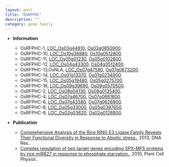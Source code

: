 ```yaml
---
layout: post
title: "OSRFPHC"
description: ""
category: gene family
---
```


* **Information**  
    + OsRFPHC-1, [LOC_Os03g44810](http://rice.plantbiology.msu.edu/cgi-bin/ORF_infopage.cgi?orf=LOC_Os03g44810), [Os03g0650900](http://rapdb.dna.affrc.go.jp/viewer/gbrowse_details/irgsp1?name=Os03g0650900).
    + OsRFPHC-10, [LOC_Os10g36880](http://rice.plantbiology.msu.edu/cgi-bin/ORF_infopage.cgi?orf=LOC_Os10g36880), [Os10g0512800](http://rapdb.dna.affrc.go.jp/viewer/gbrowse_details/irgsp1?name=Os10g0512800).
    + OsRFPHC-11, [LOC_Os05g01230](http://rice.plantbiology.msu.edu/cgi-bin/ORF_infopage.cgi?orf=LOC_Os05g01230), [Os05g0102600](http://rapdb.dna.affrc.go.jp/viewer/gbrowse_details/irgsp1?name=Os05g0102600).
    + OsRFPHC-12, [LOC_Os04g43300](http://rice.plantbiology.msu.edu/cgi-bin/ORF_infopage.cgi?orf=LOC_Os04g43300), [Os04g0512400](http://rapdb.dna.affrc.go.jp/viewer/gbrowse_details/irgsp1?name=Os04g0512400).
    + OsRFPHC-13,OsNLA, [LOC_Os07g47590](http://rice.plantbiology.msu.edu/cgi-bin/ORF_infopage.cgi?orf=LOC_Os07g47590), [Os07g0673200](http://rapdb.dna.affrc.go.jp/viewer/gbrowse_details/irgsp1?name=Os07g0673200).
    + OsRFPHC-14, [LOC_Os01g13370](http://rice.plantbiology.msu.edu/cgi-bin/ORF_infopage.cgi?orf=LOC_Os01g13370), [Os01g0234900](http://rapdb.dna.affrc.go.jp/viewer/gbrowse_details/irgsp1?name=Os01g0234900).
    + OsRFPHC-15, [LOC_Os05g19480](http://rice.plantbiology.msu.edu/cgi-bin/ORF_infopage.cgi?orf=LOC_Os05g19480), [Os05g0275700](http://rapdb.dna.affrc.go.jp/viewer/gbrowse_details/irgsp1?name=Os05g0275700).
    + OsRFPHC-16, [LOC_Os09g39690](http://rice.plantbiology.msu.edu/cgi-bin/ORF_infopage.cgi?orf=LOC_Os09g39690), [Os09g0570500](http://rapdb.dna.affrc.go.jp/viewer/gbrowse_details/irgsp1?name=Os09g0570500).
    + OsRFPHC-2, [LOC_Os08g04130](http://rice.plantbiology.msu.edu/cgi-bin/ORF_infopage.cgi?orf=LOC_Os08g04130), [Os08g0135400](http://rapdb.dna.affrc.go.jp/viewer/gbrowse_details/irgsp1?name=Os08g0135400).
    + OsRFPHC-4, [LOC_Os07g46700](http://rice.plantbiology.msu.edu/cgi-bin/ORF_infopage.cgi?orf=LOC_Os07g46700), [Os07g0661600](http://rapdb.dna.affrc.go.jp/viewer/gbrowse_details/irgsp1?name=Os07g0661600).
    + OsRFPHC-6, [LOC_Os07g43380](http://rice.plantbiology.msu.edu/cgi-bin/ORF_infopage.cgi?orf=LOC_Os07g43380), [Os07g0626900](http://rapdb.dna.affrc.go.jp/viewer/gbrowse_details/irgsp1?name=Os07g0626900).
    + OsRFPHC-8, [LOC_Os05g33000](http://rice.plantbiology.msu.edu/cgi-bin/ORF_infopage.cgi?orf=LOC_Os05g33000), [Os05g0397650](http://rapdb.dna.affrc.go.jp/viewer/gbrowse_details/irgsp1?name=Os05g0397650).
    + OsRFPHC-9, [LOC_Os02g03620](http://rice.plantbiology.msu.edu/cgi-bin/ORF_infopage.cgi?orf=LOC_Os02g03620), [Os02g0128800](http://rapdb.dna.affrc.go.jp/viewer/gbrowse_details/irgsp1?name=Os02g0128800).

* **Publication**  
    + [Comprehensive Analysis of the Rice RING E3 Ligase Family Reveals Their Functional Diversity in Response to Abiotic stress.](http://www.ncbi.nlm.nih.gov/pubmed?term=Comprehensive+Analysis+of+the+Rice+RING+E3+Ligase+Family+Reveals+Their+Functional+Diversity+in+Response+to+Abiotic+stress.%5BTitle%5D), 2013, DNA Res..
    + [Complex regulation of two target genes encoding SPX-MFS proteins by rice miR827 in response to phosphate starvation.](http://www.ncbi.nlm.nih.gov/pubmed?term=Complex+regulation+of+two+target+genes+encoding+SPX-MFS+proteins+by+rice+miR827+in+response+to+phosphate+starvation.%5BTitle%5D), 2010, Plant Cell Physiol..


